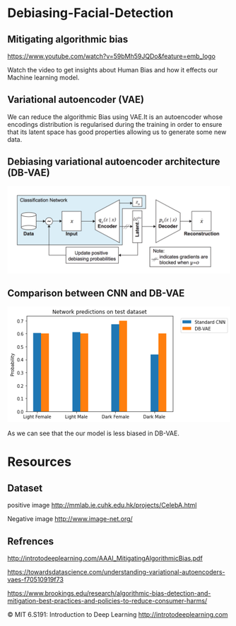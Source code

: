 # Debiasing-Facial-Detection

## Mitigating algorithmic bias

https://www.youtube.com/watch?v=59bMh59JQDo&feature=emb_logo

Watch the video to get insights about Human Bias and how it effects our Machine learning model.


## Variational autoencoder (VAE)
We can reduce the algorithmic Bias using VAE.It is an autoencoder whose encodings distribution is regularised during the training in    order to ensure that its latent space has good properties allowing us to generate some new data.

## Debiasing variational autoencoder architecture (DB-VAE)
<img src="images/DB-VAE.png">

## Comparison between CNN and DB-VAE

<img src="images/comparison.png">

As we can see that the our model is less biased in DB-VAE.

# Resources

## Dataset
positive image http://mmlab.ie.cuhk.edu.hk/projects/CelebA.html

Negative image http://www.image-net.org/

## Refrences
http://introtodeeplearning.com/AAAI_MitigatingAlgorithmicBias.pdf

https://towardsdatascience.com/understanding-variational-autoencoders-vaes-f70510919f73

https://www.brookings.edu/research/algorithmic-bias-detection-and-mitigation-best-practices-and-policies-to-reduce-consumer-harms/

© MIT 6.S191: Introduction to Deep Learning
http://introtodeeplearning.com

